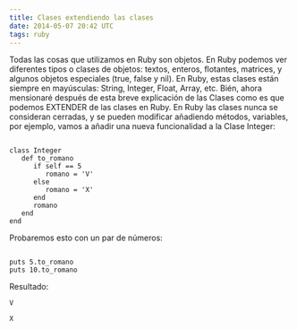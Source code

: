 ```yaml
---
title: Clases extendiendo las clases
date: 2014-05-07 20:42 UTC
tags: ruby
---
```

Todas las cosas que utilizamos en Ruby son objetos.
En Ruby podemos ver diferentes tipos o clases de objetos: textos, enteros, flotantes, matrices, y algunos objetos especiales (true, false y nil). 
En Ruby, estas clases están siempre en mayúsculas: String, Integer, Float, Array, etc. 
Bién, ahora mensionaré después de esta breve explicación de las Clases como es que podemos EXTENDER de las clases en Ruby.
En Ruby las clases nunca se consideran cerradas, y se pueden modificar añadiendo métodos, variables, por ejemplo, 
vamos a añadir una nueva funcionalidad a la Clase Integer:

~~~

class Integer
   def to_romano
      if self == 5
         romano = 'V'
      else
         romano = 'X'
      end
      romano
   end
end
~~~

Probaremos esto con un par de números:

~~~

puts 5.to_romano
puts 10.to_romano
~~~

Resultado:

~~~
V
~~~

~~~
X
~~~
